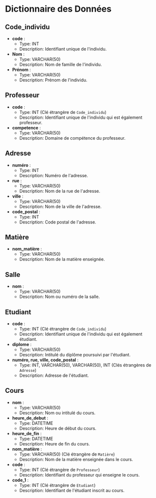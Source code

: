 # Dictionnaire des Données

## Code_individu
- **code** : 
  - Type: INT
  - Description: Identifiant unique de l'individu.
- **Nom** :
  - Type: VARCHAR(50)
  - Description: Nom de famille de l'individu.
- **Prénom** :
  - Type: VARCHAR(50)
  - Description: Prénom de l'individu.

## Professeur
- **code** :
  - Type: INT (Clé étrangère de `Code_individu`)
  - Description: Identifiant unique de l'individu qui est également professeur.
- **competence** :
  - Type: VARCHAR(50)
  - Description: Domaine de compétence du professeur.

## Adresse
- **numéro** :
  - Type: INT
  - Description: Numéro de l'adresse.
- **rue** :
  - Type: VARCHAR(50)
  - Description: Nom de la rue de l'adresse.
- **ville** :
  - Type: VARCHAR(50)
  - Description: Nom de la ville de l'adresse.
- **code_postal** :
  - Type: INT
  - Description: Code postal de l'adresse.

## Matière
- **nom_matière** :
  - Type: VARCHAR(50)
  - Description: Nom de la matière enseignée.

## Salle
- **nom** :
  - Type: VARCHAR(50)
  - Description: Nom ou numéro de la salle.

## Etudiant
- **code** :
  - Type: INT (Clé étrangère de `Code_individu`)
  - Description: Identifiant unique de l'individu qui est également étudiant.
- **diplome** :
  - Type: VARCHAR(50)
  - Description: Intitulé du diplôme poursuivi par l'étudiant.
- **numéro, rue, ville, code_postal** :
  - Type: INT, VARCHAR(50), VARCHAR(50), INT (Clés étrangères de `Adresse`)
  - Description: Adresse de l'étudiant.

## Cours
- **nom** :
  - Type: VARCHAR(50)
  - Description: Nom ou intitulé du cours.
- **heure_de_debut** :
  - Type: DATETIME
  - Description: Heure de début du cours.
- **heure_de_fin** :
  - Type: DATETIME
  - Description: Heure de fin du cours.
- **nom_matière** :
  - Type: VARCHAR(50) (Clé étrangère de `Matière`)
  - Description: Nom de la matière enseignée dans le cours.
- **code** :
  - Type: INT (Clé étrangère de `Professeur`)
  - Description: Identifiant du professeur qui enseigne le cours.
- **code_1** :
  - Type: INT (Clé étrangère de `Etudiant`)
  - Description: Identifiant de l'étudiant inscrit au cours.
